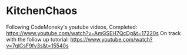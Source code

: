 # KitchenChaos
Following CodeMoneky's youtube videos,
Completed: https://www.youtube.com/watch?v=AmGSEH7QcDg&t=17220s
On track with the follow up tutorial: https://www.youtube.com/watch?v=7glCsF9fv3s&t=15540s
